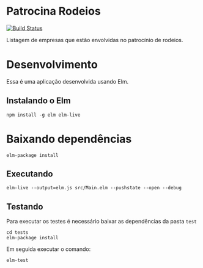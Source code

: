 # Patrocina Rodeios

[![Build Status](https://travis-ci.org/carlosmaniero/patrocina-rodeios.svg?branch=master)](https://travis-ci.org/carlosmaniero/patrocina-rodeios)

Listagem de empresas que estão envolvidas no patrocínio de rodeios.

# Desenvolvimento

Essa é uma aplicação desenvolvida usando Elm.

## Instalando o Elm

    npm install -g elm elm-live

# Baixando dependências

    elm-package install

## Executando

    elm-live --output=elm.js src/Main.elm --pushstate --open --debug

## Testando

Para executar os testes é necessário baixar as dependências da pasta `test`

    cd tests
    elm-package install

Em seguida executar o comando:

    elm-test

